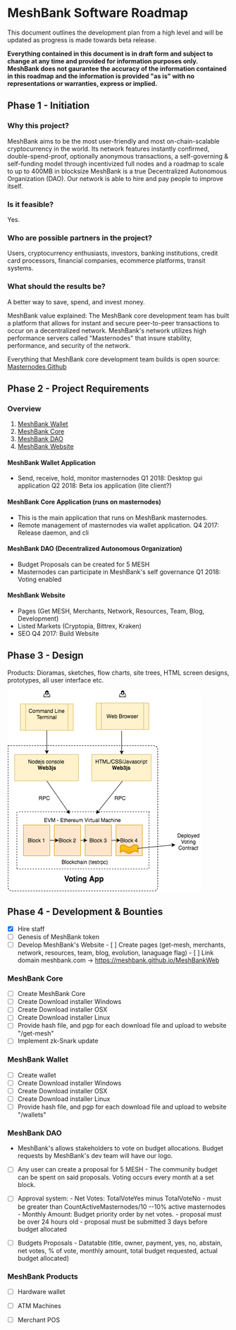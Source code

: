 # MeshBank Software Roadmap
This document outlines the development plan from a high level and will be updated as progress is made towards beta release. 

**Everything contained in this document is in draft form and subject to change at any time and provided for information purposes only.  MeshBank does not gaurantee the accuracy of the information contained in this roadmap and the information is provided "as is" with no representations or warranties, express or implied.**

## Phase 1 - Initiation
### Why this project?
MeshBank aims to be the most user-friendly and most on-chain-scalable cryptocurrency in the world.
Its network features instantly confirmed, double-spend-proof, optionally anonymous transactions, a self-governing & self-funding model through incentivized full nodes and a roadmap to scale to up to 400MB in blocksize
MeshBank is a true Decentralized Autonomous Organization (DAO). Our network is able to hire and pay people to improve itself.
### Is it feasible?
Yes. 
### Who are possible partners in the project?
Users, cryptocurrency enthusiasts, investors, banking institutions, credit card processors, financial companies, ecommerce platforms, transit systems.
### What should the results be? 
A better way to save, spend, and invest money. 

MeshBank value explained:
The MeshBank core development team has built a platform that allows for instant and secure peer-to-peer transactions to occur on a decentralized network. MeshBank's network utilizes high performance servers called "Masternodes" that insure stability, performance, and security of the network. 

Everything that MeshBank core development team builds is open source: [Masternodes Github](https://github.com/meshbank/meshbank)

## Phase 2 - Project Requirements
### Overview
1. [MeshBank Wallet](#meshbank-wallet-application)
2. [MeshBank Core](#meshbank-core-application-runs-on-validator-nodes)
3. [MeshBank DAO](#meshbank-dao-decentralized-autonomous-organization)
4. [MeshBank Website](#meshbank-website)


#### MeshBank Wallet Application
- Send, receive, hold, monitor masternodes
Q1 2018: Desktop gui application
Q2 2018: Beta ios application (lite client?)

#### MeshBank Core Application (runs on masternodes)
- This is the main application that runs on MeshBank masternodes. 
- Remote management of masternodes via wallet application.
Q4 2017: Release daemon, and cli

#### MeshBank DAO (Decentralized Autonomous Organization)
- Budget Proposals can be created for 5 MESH
- Masternodes can participate in MeshBank's self governance
Q1 2018: Voting enabled

#### MeshBank Website
- Pages (Get MESH, Merchants, Network, Resources, Team, Blog, Development)
- Listed Markets (Cryptopia, Bittrex, Kraken)
- SEO
Q4 2017: Build Website






## Phase 3 - Design
Products:
Dioramas, sketches, flow charts, site trees, HTML screen designs, prototypes, all user interface etc.

![DAO Voting Application](/images/dao-voting.png)


## Phase 4 - Development & Bounties
- [x] Hire staff
- [ ] Genesis of MeshBank token
- [ ] Develop MeshBank's Website
      - [ ] Create pages (get-mesh, merchants, network, resources, team, blog, evolution, lanaguage flag)
      - [ ] Link domain meshbank.com -> https://meshbank.github.io/MeshBankWeb

### MeshBank Core
- [ ] Create MeshBank Core
- [ ] Create Download installer Windows
- [ ] Create Download installer OSX
- [ ] Create Download installer Linux
- [ ] Provide hash file, and pgp for each download file and upload to website "/get-mesh"
- [ ] Implement zk-Snark update 

### MeshBank Wallet
- [ ] Create wallet
- [ ] Create Download installer Windows
- [ ] Create Download installer OSX
- [ ] Create Download installer Linux
- [ ] Provide hash file, and pgp for each download file and upload to website "/wallets"

### MeshBank DAO
- MeshBank's allows stakeholders to vote on budget allocations. Budget requests by MeshBank's dev team will have our logo. 
- [ ] Any user can create a proposal for 5 MESH
      - The community budget can be spent on said proposals. Voting occurs every month at a set block.
- [ ] Approval system:
      - Net Votes: TotalVoteYes minus TotalVoteNo 
        - must be greater than CountActiveMasternodes/10 --10% active masternodes
      - Monthly Amount: Budget priority order by net votes. 
      - proposal must be over 24 hours old
      - proposal must be submitted 3 days before budget allocated
- [ ] Budgets Proposals
      - Datatable (title, owner, payment, yes, no, abstain, net votes, % of vote, monthly amount, total budget requested, actual budget allocated)


### MeshBank Products
- [ ] Hardware wallet
- [ ] ATM Machines
- [ ] Merchant POS

